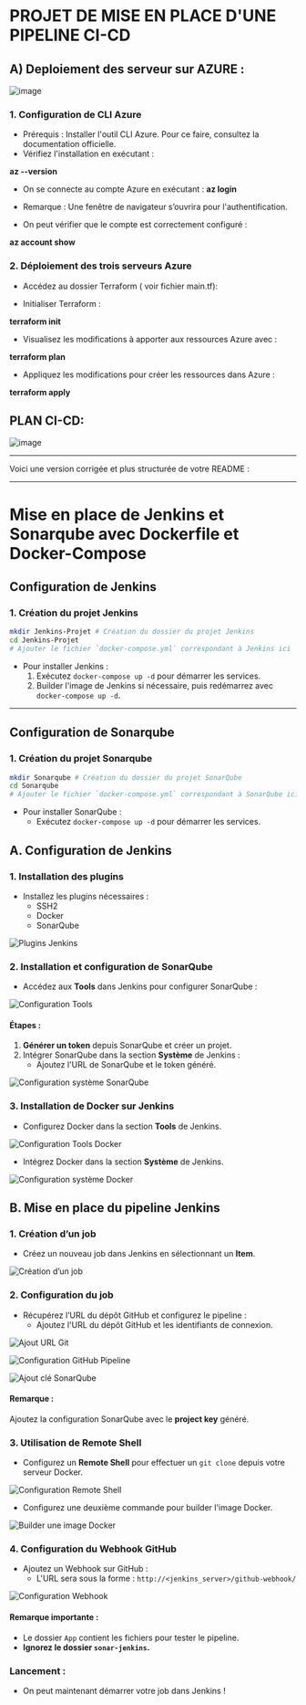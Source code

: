 
# PROJET DE MISE EN PLACE D'UNE PIPELINE CI-CD

## A) Deploiement des serveur sur AZURE : 

![image](https://github.com/user-attachments/assets/7ca050a5-110b-457d-9287-05a5038bd190)


### 1. Configuration de CLI Azure
- Prérequis :
Installer l'outil CLI Azure. Pour ce faire, consultez la documentation officielle.
- Vérifiez l'installation en exécutant :

**az --version**


- On se connecte au compte Azure en exécutant :
**az login**
  
- Remarque : Une fenêtre de navigateur s’ouvrira pour l'authentification.

- On peut vérifier que le compte est correctement configuré :

**az account show**

### 2. Déploiement des trois serveurs Azure

- Accédez au dossier Terraform ( voir fichier main.tf):


- Initialiser Terraform :

**terraform init**

- Visualisez les modifications à apporter aux ressources Azure avec :

**terraform plan**

- Appliquez les modifications pour créer les ressources dans Azure :

**terraform apply**



## PLAN CI-CD: 

![image](https://github.com/user-attachments/assets/7e3850a4-00a9-4b41-bfaa-b222ef486c34)


**************************
Voici une version corrigée et plus structurée de votre README :

---

# Mise en place de Jenkins et Sonarqube avec Dockerfile et Docker-Compose

## Configuration de Jenkins

### 1. Création du projet Jenkins
```bash
mkdir Jenkins-Projet # Création du dossier du projet Jenkins
cd Jenkins-Projet
# Ajouter le fichier `docker-compose.yml` correspondant à Jenkins ici
```

- Pour installer Jenkins :
  1. Exécutez `docker-compose up -d` pour démarrer les services.
  2. Builder l'image de Jenkins si nécessaire, puis redémarrez avec `docker-compose up -d`.

---

## Configuration de Sonarqube

### 1. Création du projet Sonarqube
```bash
mkdir Sonarqube # Création du dossier du projet SonarQube
cd Sonarqube
# Ajouter le fichier `docker-compose.yml` correspondant à SonarQube ici
```

- Pour installer SonarQube :
  - Exécutez `docker-compose up -d` pour démarrer les services.



## A. Configuration de Jenkins

### 1. Installation des plugins
- Installez les plugins nécessaires :
  - SSH2
  - Docker
  - SonarQube

![Plugins Jenkins](https://github.com/user-attachments/assets/bd211ba2-fea6-4bd4-a3b4-2d6b1a3a4197)



### 2. Installation et configuration de SonarQube

- Accédez aux **Tools** dans Jenkins pour configurer SonarQube :

![Configuration Tools](https://github.com/user-attachments/assets/ee5b6baf-95b8-4dd8-96f8-68b3bc391d09)

#### Étapes :
1. **Générer un token** depuis SonarQube et créer un projet.
2. Intégrer SonarQube dans la section **Système** de Jenkins :
   - Ajoutez l'URL de SonarQube et le token généré.

![Configuration système SonarQube](https://github.com/user-attachments/assets/8220a056-1220-4711-a94f-a61ed690c996)



### 3. Installation de Docker sur Jenkins

- Configurez Docker dans la section **Tools** de Jenkins.

![Configuration Tools Docker](https://github.com/user-attachments/assets/abc4cf99-2da0-4339-ad21-cf00e40c9e05)

- Intégrez Docker dans la section **Système** de Jenkins.

![Configuration système Docker](https://github.com/user-attachments/assets/4c286468-d56f-48a8-a6d5-1ab488e8c582)



## B. Mise en place du pipeline Jenkins

### 1. Création d’un job
- Créez un nouveau job dans Jenkins en sélectionnant un **Item**.

![Création d’un job](https://github.com/user-attachments/assets/e7fde1bd-0aa6-449f-8b38-7d34fb49829b)



### 2. Configuration du job

- Récupérez l’URL du dépôt GitHub et configurez le pipeline :
  - Ajoutez l'URL du dépôt GitHub et les identifiants de connexion.

![Ajout URL Git](https://github.com/user-attachments/assets/f845e986-34f1-4fb2-8466-b927e91f5808)

![Configuration GitHub Pipeline](https://github.com/user-attachments/assets/bf23aa70-7c40-4dbc-bbaa-9d0640e0496b)

![Ajout clé SonarQube](https://github.com/user-attachments/assets/4c2108c7-753e-4acd-a8c9-06b4a27e67ef)

#### Remarque : 
Ajoutez la configuration SonarQube avec le **project key** généré.


### 3. Utilisation de Remote Shell
- Configurez un **Remote Shell** pour effectuer un `git clone` depuis votre serveur Docker.

![Configuration Remote Shell](https://github.com/user-attachments/assets/53c3a2f7-ca83-48d1-8421-c7def37cd5fa)

- Configurez une deuxième commande pour builder l'image Docker.

![Builder une image Docker](https://github.com/user-attachments/assets/b9f0ddf8-82ee-472d-8300-2ee0463dfb29)


### 4. Configuration du Webhook GitHub
- Ajoutez un Webhook sur GitHub :
  - L'URL sera sous la forme : `http://<jenkins_server>/github-webhook/`

![Configuration Webhook](https://github.com/user-attachments/assets/b7a19df0-4217-4953-b4c7-f3f4286ca401)



#### Remarque importante :
- Le dossier `App` contient les fichiers pour tester le pipeline.
- **Ignorez le dossier `sonar-jenkins`.**

### Lancement :
- On peut maintenant démarrer votre job dans Jenkins !




